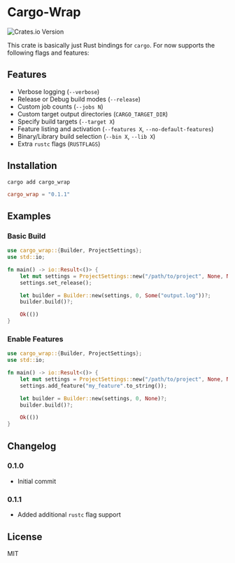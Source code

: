 # Cargo-Wrap

![Crates.io Version](https://img.shields.io/crates/v/cargo_wrap?link=https%3A%2F%2Fcrates.io%2Fcrates%2Fcargo_wrap)

This crate is basically just Rust bindings for `cargo`. For now supports the following flags and features:

## Features

* Verbose logging (`--verbose`)
* Release or Debug build modes (`--release`)
* Custom job counts (`--jobs N`)
* Custom target output directories (`CARGO_TARGET_DIR`)
* Specify build targets (`--target X`)
* Feature listing and activation (`--features X`, `--no-default-features`)
* Binary/Library build selection (`--bin X`, `--lib X`)
* Extra `rustc` flags (`RUSTFLAGS`)

## Installation

```shell
cargo add cargo_wrap
```

```toml
cargo_wrap = "0.1.1"
```

## Examples

### Basic Build

```rust
use cargo_wrap::{Builder, ProjectSettings};
use std::io;

fn main() -> io::Result<()> {
    let mut settings = ProjectSettings::new("/path/to/project", None, None, false);
    settings.set_release();

    let builder = Builder::new(settings, 0, Some("output.log"))?;
    builder.build()?;

    Ok(())
}
```

### Enable Features

```rust
use cargo_wrap::{Builder, ProjectSettings};
use std::io;

fn main() -> io::Result<()> {
    let mut settings = ProjectSettings::new("/path/to/project", None, None, false);
    settings.add_feature("my_feature".to_string());

    let builder = Builder::new(settings, 0, None)?;
    builder.build()?;

    Ok(())
}
```

## Changelog
### 0.1.0
* Initial commit

### 0.1.1
* Added additional `rustc` flag support

## License

MIT
